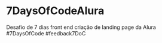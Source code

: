 # 7DaysOfCodeAlura
Desafio de 7 dias front end criação de landing page da Alura #7DaysOfCode #feedback7DoC
